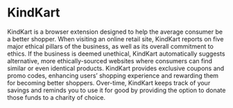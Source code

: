 # KindKart

KindKart is a browser extension designed to help the average consumer be a better shopper. When visiting an online retail site, KindKart reports on five major ethical pillars of the business, as well as its overall commitment to ethics. If the business is deemed unethical, KindKart automatically suggests alternative, more ethically-sourced websites where consumers can find similar or even identical products. KindKart provides exclusive coupons and promo codes, enhancing users’ shopping experience and rewarding them for becoming better shoppers. Over-time, KindKart keeps track of your savings and reminds you to use it for good by providing the option to donate those funds to a charity of choice. 
